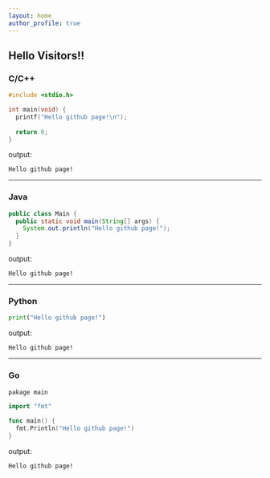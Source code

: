```yaml
---
layout: home
author_profile: true
---
```


## Hello Visitors!!

### C/C++
```c
#include <stdio.h>

int main(void) {
  printf("Hello github page!\n");
  
  return 0;
}
```
output:
```
Hello github page!
```

- - -

### Java
```java
public class Main {
  public static void main(String[] args) {
    System.out.println("Hello github page!");
  }
}
```
output:
```
Hello github page!
```

- - -

### Python
```python
print("Hello github page!")
```
output:
```
Hello github page!
```

- - -

### Go
```go
pakage main

import "fmt"

func main() {
  fmt.Println("Hello github page!")
}
```
output:
```
Hello github page!
```
